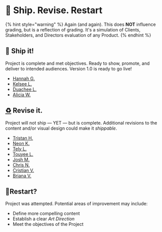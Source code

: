 # 🎉 Ship. Revise. Restart

{% hint style="warning" %}
Again (and again). This does **NOT** influence grading, but is a reflection of grading. It's a simulation of Clients, Stakeholders, and Directors evaluation of any Product.
{% endhint %}

## 🚢 Ship it!

Project is complete and met objectives. Ready to show, promote, and deliver to intended audiences. Version 1.0 is ready to go live!

* [Hannah G. ](https://github.com/HGreen9)
* [Kelsee L.](https://github.com/kelseelawrence)
* [Duachee L.](https://github.com/DuacheeL)
* [Alicia W.](https://github.com/aliwood123)

## [♻️](https://www.notion.so/0b46380355494e829f5aa6b07a946760) Revise it.

Project will not ship — YET — but is complete. Additional revisions to the content and/or visual design could make it _shippable_.

* [Tristan H.](https://github.com/tholdren)
* [Neon K.](https://github.com/NeonAdNauseam)
* [Tely L.](https://github.com/Tlor813)
* [Touyee L.](https://github.com/TouyeeL)
* [Josh M.](https://github.com/joshmerrell)
* [Chris N.](https://github.com/cnovo184)
* [Cristian V.](https://github.com/Cristianv9)
* [Briana V.](https://github.com/bvinson22)

## 🤔Restart?

Project was attempted. Potential areas of improvement may include:

* Define more compelling content
* Establish a clear _Art Direction_
* Meet the objectives of the Project
